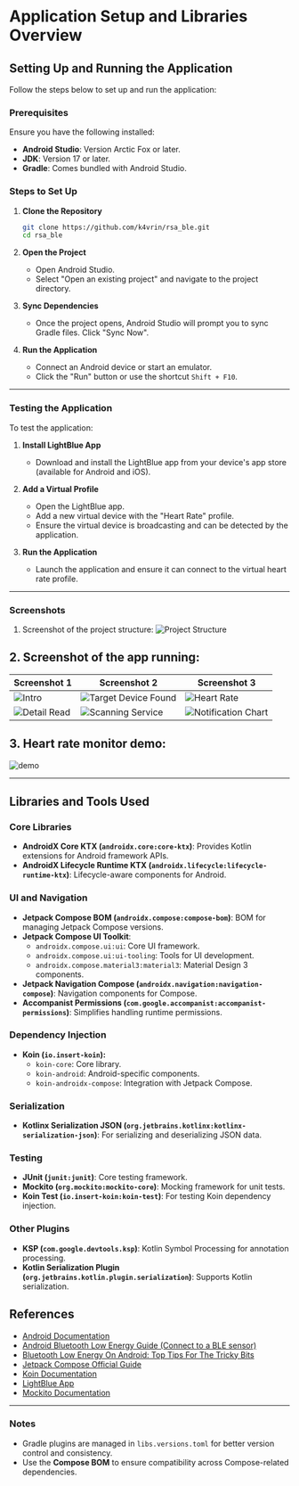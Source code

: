 # Application Setup and Libraries Overview

## Setting Up and Running the Application

Follow the steps below to set up and run the application:

### Prerequisites

Ensure you have the following installed:

- **Android Studio**: Version Arctic Fox or later.
- **JDK**: Version 17 or later.
- **Gradle**: Comes bundled with Android Studio.

### Steps to Set Up

1. **Clone the Repository**
   ```bash
   git clone https://github.com/k4vrin/rsa_ble.git
   cd rsa_ble
   ```

2. **Open the Project**
    - Open Android Studio.
    - Select "Open an existing project" and navigate to the project directory.

3. **Sync Dependencies**
    - Once the project opens, Android Studio will prompt you to sync Gradle files. Click "Sync Now".

4. **Run the Application**
    - Connect an Android device or start an emulator.
    - Click the "Run" button or use the shortcut `Shift + F10`.

---

### Testing the Application

To test the application:
1. **Install LightBlue App**
    - Download and install the LightBlue app from your device's app store (available for Android and iOS).

2. **Add a Virtual Profile**
    - Open the LightBlue app.
    - Add a new virtual device with the "Heart Rate" profile.
    - Ensure the virtual device is broadcasting and can be detected by the application.

3. **Run the Application**
    - Launch the application and ensure it can connect to the virtual heart rate profile.

---

### Screenshots

1. Screenshot of the project structure:
   ![Project Structure](res/project_structure.png)

## 2. Screenshot of the app running:

| Screenshot 1                        | Screenshot 2                                        | Screenshot 3                               |
|-------------------------------------|-----------------------------------------------------|--------------------------------------------|
| ![Intro](res/intro.png)             | ![Target Device Found](res/target_device_found.png) | ![Heart Rate](res/heart_rate.png)          |
| ![Detail Read](res/detail_read.png) | ![Scanning Service](res/scanning_service.png)       | ![Notification Chart](res/notif_chart.png) |

## 3. Heart rate monitor demo:

![demo](res/chart_demo.gif)

---

## Libraries and Tools Used

### Core Libraries

- **AndroidX Core KTX (`androidx.core:core-ktx`)**: Provides Kotlin extensions for Android framework
  APIs.
- **AndroidX Lifecycle Runtime KTX (`androidx.lifecycle:lifecycle-runtime-ktx`)**: Lifecycle-aware
  components for Android.

### UI and Navigation

- **Jetpack Compose BOM (`androidx.compose:compose-bom`)**: BOM for managing Jetpack Compose
  versions.
- **Jetpack Compose UI Toolkit**:
    - `androidx.compose.ui:ui`: Core UI framework.
    - `androidx.compose.ui:ui-tooling`: Tools for UI development.
    - `androidx.compose.material3:material3`: Material Design 3 components.
- **Jetpack Navigation Compose (`androidx.navigation:navigation-compose`)**: Navigation components
  for Compose.
- **Accompanist Permissions (`com.google.accompanist:accompanist-permissions`)**: Simplifies
  handling runtime permissions.

### Dependency Injection

- **Koin (`io.insert-koin`):**
    - `koin-core`: Core library.
    - `koin-android`: Android-specific components.
    - `koin-androidx-compose`: Integration with Jetpack Compose.

### Serialization

- **Kotlinx Serialization JSON (`org.jetbrains.kotlinx:kotlinx-serialization-json`)**: For
  serializing and deserializing JSON data.

### Testing

- **JUnit (`junit:junit`)**: Core testing framework.
- **Mockito (`org.mockito:mockito-core`)**: Mocking framework for unit tests.
- **Koin Test (`io.insert-koin:koin-test`)**: For testing Koin dependency injection.

### Other Plugins

- **KSP (`com.google.devtools.ksp`)**: Kotlin Symbol Processing for annotation processing.
- **Kotlin Serialization Plugin (`org.jetbrains.kotlin.plugin.serialization`)**: Supports Kotlin
  serialization.

## References

- [Android Documentation](https://developer.android.com/docs)
- [Android Bluetooth Low Energy Guide (Connect to a BLE sensor)](https://www.youtube.com/watch?v=qyG-SDfYNBE)
- [Bluetooth Low Energy On Android: Top Tips For The Tricky Bits ](https://www.youtube.com/watch?v=jDykHjn-4Ng)
- [Jetpack Compose Official Guide](https://developer.android.com/jetpack/compose)
- [Koin Documentation](https://insert-koin.io/docs)
- [LightBlue App](https://punchthrough.com/lightblue/)
- [Mockito Documentation](https://site.mockito.org/)

---

### Notes

- Gradle plugins are managed in `libs.versions.toml` for better version control and consistency.
- Use the **Compose BOM** to ensure compatibility across Compose-related dependencies.
